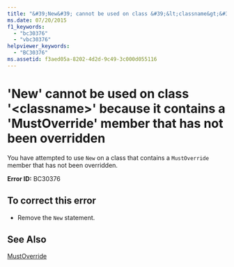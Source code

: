 ```yaml
---
title: "&#39;New&#39; cannot be used on class &#39;&lt;classname&gt;&#39; because it contains a &#39;MustOverride&#39; member that has not been overridden"
ms.date: 07/20/2015
f1_keywords: 
  - "bc30376"
  - "vbc30376"
helpviewer_keywords: 
  - "BC30376"
ms.assetid: f3aed05a-8202-4d2d-9c49-3c000d055116
---
```

# &#39;New&#39; cannot be used on class &#39;&lt;classname&gt;&#39; because it contains a &#39;MustOverride&#39; member that has not been overridden
You have attempted to use `New` on a class that contains a `MustOverride` member that has not been overridden.  
  
 **Error ID:** BC30376  
  
## To correct this error  
  
-   Remove the `New` statement.  
  
## See Also  
 [MustOverride](../../visual-basic/language-reference/modifiers/mustoverride.md)

